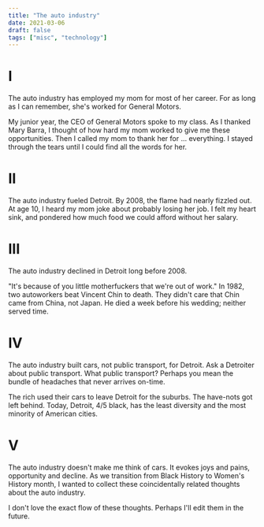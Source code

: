 ```yaml
---
title: "The auto industry"
date: 2021-03-06
draft: false
tags: ["misc", "technology"]
---
```

# I
The auto industry has employed my mom for most of her career. For as long as I can remember, she's worked for General Motors.

My junior year, the CEO of General Motors spoke to my class. As I thanked Mary Barra, I thought of how hard my mom worked to give me these opportunities. Then I called my mom to thank her for ... everything. I stayed through the tears until I could find all the words for her.
# II
The auto industry fueled Detroit. By 2008, the flame had nearly fizzled out. At age 10, I heard my mom joke about probably losing her job. I felt my heart sink, and pondered how much food we could afford without her salary. 
# III
The auto industry declined in Detroit long before 2008. 

"It's because of you little motherfuckers that we're out of work." In 1982, two autoworkers beat Vincent Chin to death. They didn't care that Chin came from China, not Japan. He died a week before his wedding; neither served time.
# IV
The auto industry built cars, not public transport, for Detroit. Ask a Detroiter about public transport. What public transport? Perhaps you mean the bundle of headaches that never arrives on-time.

The rich used their cars to leave Detroit for the suburbs. The have-nots got left behind. Today, Detroit, 4/5 black, has the least diversity and the most minority of American cities.
# V
The auto industry doesn't make me think of cars. It evokes joys and pains, opportunity and decline. As we transition from Black History to Women's History month, I wanted to collect these coincidentally related thoughts about the auto industry.

I don't love the exact flow of these thoughts. Perhaps I'll edit them in the future.
